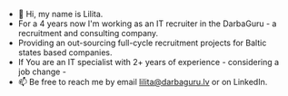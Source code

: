 - 👋 Hi, my name is Lilita.
- For a 4 years now I'm working as an IT recruiter in the DarbaGuru - a recruitment and consulting company.
- Providing an out-sourcing full-cycle recruitment projects for Baltic states based companies.
- If You are an IT specialist with 2+ years of experience - considering a job change - 
- 📫 Be free to reach me by email lilita@darbaguru.lv or on LinkedIn. 
